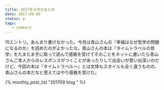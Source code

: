 ```yaml
---
title: 2017年９月のまとめ
date: 2017-09-30
status: p
tags:
   - summary
---
```


15エントリ。あんまり書けなかった。今月は青山さんの『幸福はなぜ哲学の問題になるのか』を読めたのがよかったな。青山さんの本は『タイムトラベルの哲学』をたまたま手に取って読んで感銘を受けてそのことをネットに書いたら青山さんご本人からのレスポンスがつくことがあったりして出会いが思い出深いのだけど、今回の本は『タイムトラベル〜』とは文体もスタイルも全く違うものの、青山さんの本だなと思えてはやり感銘を受けた。

{% monthly_post_list "201709 blog " %}
